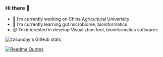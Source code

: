 ### Hi there 👋


- 🔭 I’m currently working on China Agricultural Univerisity
- 🌱 I’m currently learning gut microbiome, bioinformatics
- 😄 I’m interested in develop Visualiztion tool, bioinformatics softwares

![zzsunday's GitHub stats](https://github-readme-stats.vercel.app/api?username=zzsunday&show_icons=true&theme=radical)

[![Readme Quotes](https://quotes-github-readme.vercel.app/api?type=horizontal&theme=dark)](https://github.com/piyushsuthar/github-readme-quotes)

